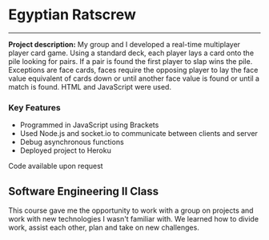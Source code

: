 # Egyptian Ratscrew
---

**Project description:** My group and I developed a real-time multiplayer player card game. Using a standard deck, each player lays a card onto the pile looking for pairs. If a pair is found the first player to slap wins the pile. Exceptions are face cards, faces require the opposing player to lay the face value equivalent of cards down or until another face value is found or until a match is found. HTML and JavaScript were used.

### Key Features
* Programmed in JavaScript using Brackets
* Used Node.js and socket.io to communicate between clients and server
* Debug asynchronous functions
* Deployed project to Heroku

Code available upon request

## Software Engineering II Class
This course gave me the opportunity to work with a group on projects and work with new technologies I wasn't familiar with. We learned how to divide work, assist each other, plan and take on new challenges.
